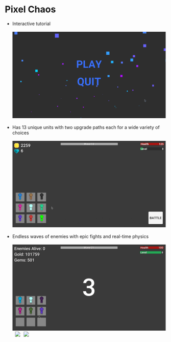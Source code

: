 # Pixel Chaos

<div>
<ul>
  <li>Interactive tutorial</li>
  &nbsp;
  <img src="Images/tutorial.gif"/><br/>
  &nbsp;
  <li>Has 13 unique units with two upgrade paths each for a wide variety of choices</li><br/>
  <img src="Images/units.gif"/><br/>
  &nbsp;
  <li>Endless waves of enemies with epic fights and real-time physics</li><br/>
  <img src="Images/fight0.gif"/>
  &nbsp;
  <img src="Images/fight1.gif"/>
  &nbsp;
  <img src="Images/fight2.gif"/>
  &nbsp;
</ul>
</div>
